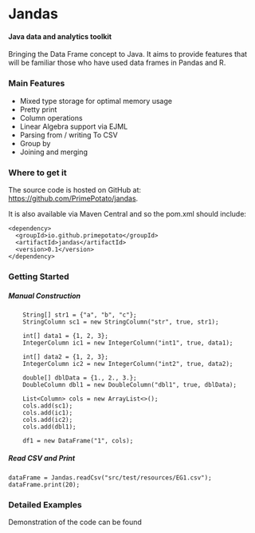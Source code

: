 # Jandas

#### Java data and analytics toolkit 

Bringing the Data Frame concept to Java. It aims to provide features that will be familiar those who have used data frames in Pandas and R.

### Main Features

 * Mixed type storage for optimal memory usage
 * Pretty print
 * Column operations
 * Linear Algebra support via EJML   
 * Parsing from / writing To CSV
 * Group by
 * Joining and merging
 

### Where to get it
The source code is hosted on GitHub at: https://github.com/PrimePotato/jandas.

It is also available via Maven Central and so the pom.xml should include:

    <dependency>
      <groupId>io.github.primepotato</groupId>
      <artifactId>jandas</artifactId>
      <version>0.1</version>
    </dependency>


### Getting Started

##### Manual Construction
 
        String[] str1 = {"a", "b", "c"};
        StringColumn sc1 = new StringColumn("str", true, str1);
    
        int[] data1 = {1, 2, 3};
        IntegerColumn ic1 = new IntegerColumn("int1", true, data1);
    
        int[] data2 = {1, 2, 3};
        IntegerColumn ic2 = new IntegerColumn("int2", true, data2);
    
        double[] dblData = {1., 2., 3.};
        DoubleColumn dbl1 = new DoubleColumn("dbl1", true, dblData);
    
        List<Column> cols = new ArrayList<>();
        cols.add(sc1);
        cols.add(ic1);
        cols.add(ic2);
        cols.add(dbl1);
    
        df1 = new DataFrame("1", cols);
       
##### Read CSV and Print

    dataFrame = Jandas.readCsv("src/test/resources/EG1.csv");
    dataFrame.print(20);

### Detailed Examples

Demonstration of the code can be found 
   
  